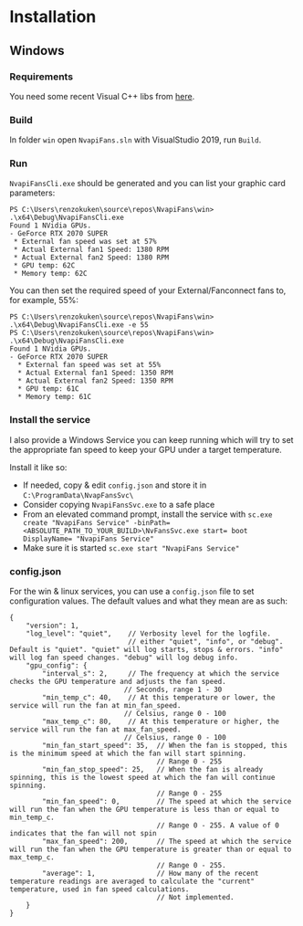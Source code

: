 # Installation

## Windows

### Requirements

You need some recent Visual C++ libs from [here](https://support.microsoft.com/en-us/help/2977003/the-latest-supported-visual-c-downloads).

### Build

In folder `win` open `NvapiFans.sln` with VisualStudio 2019, run `Build`.

### Run

`NvapiFansCli.exe` should be generated and you can list your graphic card parameters:

```
PS C:\Users\renzokuken\source\repos\NvapiFans\win> .\x64\Debug\NvapiFansCli.exe
Found 1 NVidia GPUs.
- GeForce RTX 2070 SUPER
 * External fan speed was set at 57%
 * Actual External fan1 Speed: 1380 RPM
 * Actual External fan2 Speed: 1380 RPM
 * GPU temp: 62C
 * Memory temp: 62C
```

You can then set the required speed of your External/Fanconnect fans to, for example, 55%:

```
PS C:\Users\renzokuken\source\repos\NvapiFans\win> .\x64\Debug\NvapiFansCli.exe -e 55
PS C:\Users\renzokuken\source\repos\NvapiFans\win> .\x64\Debug\NvapiFansCli.exe
Found 1 NVidia GPUs.
- GeForce RTX 2070 SUPER
  * External fan speed was set at 55%
  * Actual External fan1 Speed: 1350 RPM
  * Actual External fan2 Speed: 1350 RPM
  * GPU temp: 61C
  * Memory temp: 61C
```

### Install the service

I also provide a Windows Service you can keep running which will try to set the appropriate
fan speed to keep your GPU under a target temperature.

Install it like so:

  * If needed, copy & edit `config.json` and store it in `C:\ProgramData\NvapFansSvc\`
  * Consider copying `NvapiFansSvc.exe` to a safe place
  * From an elevated command prompt, install the service with `sc.exe create "NvapiFans Service" -binPath= <ABSOLUTE_PATH_TO_YOUR_BUILD>\NvFansSvc.exe start= boot DisplayName= "NvapiFans Service"`
  * Make sure it is started `sc.exe start "NvapiFans Service"`

### config.json

For the win & linux services, you can use a `config.json` file to set configuration values.
The default values and what they mean are as such:
```
{
    "version": 1,
    "log_level": "quiet",    // Verbosity level for the logfile.
                             // either "quiet", "info", or "debug". Default is "quiet". "quiet" will log starts, stops & errors. "info" will log fan speed changes. "debug" will log debug info.
    "gpu_config": {
        "interval_s": 2,     // The frequency at which the service checks the GPU temperature and adjusts the fan speed.
                            // Seconds, range 1 - 30
        "min_temp_c": 40,    // At this temperature or lower, the service will run the fan at min_fan_speed.
                            // Celsius, range 0 - 100
        "max_temp_c": 80,    // At this temperature or higher, the service will run the fan at max_fan_speed.
                            // Celsius, range 0 - 100
        "min_fan_start_speed": 35,  // When the fan is stopped, this is the minimum speed at which the fan will start spinning.
                                    // Range 0 - 255
        "min_fan_stop_speed": 25,   // When the fan is already spinning, this is the lowest speed at which the fan will continue spinning.
                                    // Range 0 - 255
        "min_fan_speed": 0,         // The speed at which the service will run the fan when the GPU temperature is less than or equal to min_temp_c.
                                    // Range 0 - 255. A value of 0 indicates that the fan will not spin
        "max_fan_speed": 200,       // The speed at which the service will run the fan when the GPU temperature is greater than or equal to max_temp_c.
                                    // Range 0 - 255.
        "average": 1,               // How many of the recent temperature readings are averaged to calculate the "current" temperature, used in fan speed calculations.
                                    // Not implemented.
    }
}
```
